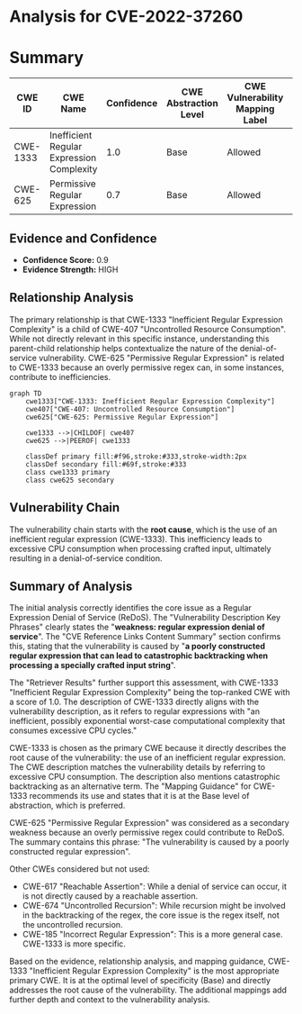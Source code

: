 # Analysis for CVE-2022-37260

# Summary
| CWE ID  | CWE Name                                      | Confidence | CWE Abstraction Level | CWE Vulnerability Mapping Label | CWE-Vulnerability Mapping Notes |
|---------|-----------------------------------------------|------------|-----------------------|---------------------------------|-----------------------------------|
| CWE-1333 | Inefficient Regular Expression Complexity   | 1.0        | Base                  | Allowed                         | Primary CWE                       |
| CWE-625 | Permissive Regular Expression                  | 0.7        | Base                  | Allowed                         | Secondary Candidate             |

## Evidence and Confidence

*   **Confidence Score:** 0.9
*   **Evidence Strength:** HIGH

## Relationship Analysis
The primary relationship is that CWE-1333 "Inefficient Regular Expression Complexity" is a child of CWE-407 "Uncontrolled Resource Consumption". While not directly relevant in this specific instance, understanding this parent-child relationship helps contextualize the nature of the denial-of-service vulnerability. CWE-625 "Permissive Regular Expression" is related to CWE-1333 because an overly permissive regex can, in some instances, contribute to inefficiencies.

```mermaid
graph TD
    cwe1333["CWE-1333: Inefficient Regular Expression Complexity"]
    cwe407["CWE-407: Uncontrolled Resource Consumption"]
    cwe625["CWE-625: Permissive Regular Expression"]

    cwe1333 -->|CHILDOF| cwe407
    cwe625 -->|PEEROF| cwe1333
    
    classDef primary fill:#f96,stroke:#333,stroke-width:2px
    classDef secondary fill:#69f,stroke:#333
    class cwe1333 primary
    class cwe625 secondary
```

## Vulnerability Chain
The vulnerability chain starts with the **root cause**, which is the use of an inefficient regular expression (CWE-1333). This inefficiency leads to excessive CPU consumption when processing crafted input, ultimately resulting in a denial-of-service condition.

## Summary of Analysis
The initial analysis correctly identifies the core issue as a Regular Expression Denial of Service (ReDoS). The "Vulnerability Description Key Phrases" clearly states the "**weakness: regular expression denial of service**". The "CVE Reference Links Content Summary" section confirms this, stating that the vulnerability is caused by "**a poorly constructed regular expression that can lead to catastrophic backtracking when processing a specially crafted input string**".

The "Retriever Results" further support this assessment, with CWE-1333 "Inefficient Regular Expression Complexity" being the top-ranked CWE with a score of 1.0. The description of CWE-1333 directly aligns with the vulnerability description, as it refers to regular expressions with "an inefficient, possibly exponential worst-case computational complexity that consumes excessive CPU cycles."

CWE-1333 is chosen as the primary CWE because it directly describes the root cause of the vulnerability: the use of an inefficient regular expression. The CWE description matches the vulnerability details by referring to excessive CPU consumption. The description also mentions catastrophic backtracking as an alternative term. The "Mapping Guidance" for CWE-1333 recommends its use and states that it is at the Base level of abstraction, which is preferred.

CWE-625 "Permissive Regular Expression" was considered as a secondary weakness because an overly permissive regex could contribute to ReDoS. The summary contains this phrase: "The vulnerability is caused by a poorly constructed regular expression".

Other CWEs considered but not used:

*   CWE-617 "Reachable Assertion": While a denial of service can occur, it is not directly caused by a reachable assertion.
*   CWE-674 "Uncontrolled Recursion": While recursion might be involved in the backtracking of the regex, the core issue is the regex itself, not the uncontrolled recursion.
*   CWE-185 "Incorrect Regular Expression": This is a more general case. CWE-1333 is more specific.

Based on the evidence, relationship analysis, and mapping guidance, CWE-1333 "Inefficient Regular Expression Complexity" is the most appropriate primary CWE. It is at the optimal level of specificity (Base) and directly addresses the root cause of the vulnerability. The additional mappings add further depth and context to the vulnerability analysis.